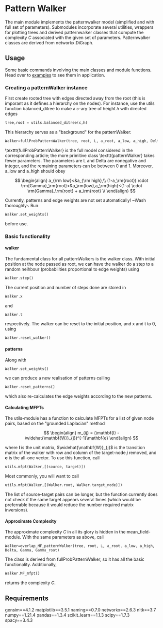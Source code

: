 <script
  src="https://cdn.mathjax.org/mathjax/latest/MathJax.js?config=TeX-AMS-MML_HTMLorMML"
  type="text/javascript">
</script>

# Pattern Walker

The main module implements the patternwalker model (simplified and with full set of parameters). Submodules incorporate several utilities, wrappers for plotting
trees and derived patternwalker classes that compute the complexity $C$ associated with the given set of parameters. Patternwalker classes are derived from networkx.DiGraph.


## Usage

Some basic commands involving the main classes and module functions. Head over to [examples](examples/) to see them in application.

### Creating a patternWalker instance

First create rooted tree with edges directed away from the root (this is imporant as it defines a hierarchy on the nodes). For instance, use the utils function balanced_ditree to make a $c$-ary tree of height $h$ with directed edges
```python
tree,root = utils.balanced_ditree(c,h)
```
This hierarchy serves as a "background" for the patternWalker:
```python 
Walker=fullProbPatternWalker(tree, root, L, a_root, a_low, a_high, Delta, Gamma, Gamma_root)
```
\texttt{fullProbPatternWalker} is the full model considered in the corresponding article; the more primitive class \texttt{patternWalker} takes fewer parameters.
The parameters are L and Delta are nonegative and integer, and the remaining parameters can be between $0$ and $1$. Moreover, a_low and a_high should obey

$$
\begin{align}
a_{\rm low}<&a_{\rm high},\\
(1-a_\rm{root}) \cdot \rm{Gamma}_\rm{root}<&a_\rm{low},a_\rm{high}<(1-a) \cdot \rm{Gamma}_\rm{root} + a_\rm{root} \\
\end{align}
$$

Currently, patterns and edge weights are not set automatically! ~Wash thoroughly~ Run 
```python 
Walker.set_weights()
```
before use.

### Basic functionality

#### walker 

The fundamental class for all patternWalkers is the walker class. With initial position at the node passed as root, we can have the walker do a step to a random neihbour (probabilities proportional to edge weights) using
```python
Walker.step()
```
The current position and number of steps done are stored in 
```python
Walker.x
```
and
```python
Walker.t
```
respectively. The walker can be reset to the initial position, and x and t to 0, using
```python
Walker.reset_walker()
```

#### patterns

Along with 
```python
Walker.set_weights()
```
we can produce a new realisation of patterns calling
```python
Walker.reset_patterns()
```
which also re-calculates the edge weights according to the new patterns.

#### Calculating MFPTs

The utils-module has a function to calculate MFPTs for a list of given node pairs, based on the "grounded Laplacian" method

$$
\begin{align}
m_{ij} = (\mathbf{I} - \widehat{\mathbf{W}}_{j})^{-1}\mathbf{e}
\end{align}
$$

where $\mathbf{I}$ is the unit matrix, $\widehat{\mathbf{W}}_{j}$ is the transition matrix of the walker with row and column of the target-node $j$ removed, and $\mathbf{e}$ is the all-one vector. 
To use this function, call
```python 
utils.mfpt(Walker,[(source, target)])
```
Most commonly, you will want to call
```python 
utils.mfpt(Walker,[(Walker.root, Walker.target_node)])
```
The list of source-target pairs can be longer, but the function currently does not check if the same target appears several times (which would be preferrable because it would reduce the number required matrix inversions).

#### Approximate Complexity

The approximate complexity $C$ in all its glory is hidden in the mean_field-module. With the same parameters as above, call
```
Walker=overlap_MF_patternWalker(tree, root, L, a_root, a_low, a_high, Delta, Gamma, Gamma_root)
```
The class is derived from fullProbPatternWalker, so it has all the basic functionality. Additionally, 
```python
Walker.MF_mfpt()
```
returns the complexity $C$.

## Requirements

gensim==4.1.2
matplotlib==3.5.1
naming==0.7.0
networkx==2.6.3
nltk==3.7
numpy==1.21.4
pandas==1.3.4
scikit_learn==1.1.3
scipy==1.7.3
spacy==3.4.3

